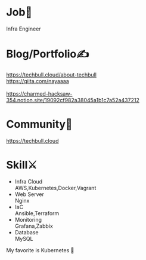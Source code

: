 # Job🏃
  Infra Engineer
# Blog/Portfolio✍
  https://techbull.cloud/about-techbull
  <br>
  https://qiita.com/nayaaaa
  </br>
  <br>
  https://charmed-hacksaw-354.notion.site/19092cf982a38045a1b1c7a52a437212
  </br>
# Community🙌
  https://techbull.cloud
# Skill⚔
- Infra Cloud
<br>AWS,Kubernetes,Docker,Vagrant</br>
- Web Server
<br>Nginx</br>
- IaC
<br>Ansible,Terraform</br>
- Monitoring
<br>Grafana,Zabbix</br>
- Database
<br>MySQL</br>

My favorite is Kubernetes 🐝

<!---
nayataiyo/nayataiyo is a ✨ special ✨ repository because its `README.md` (this file) appears on your GitHub profile.
You can click the Preview link to take a look at your changes.
--->
